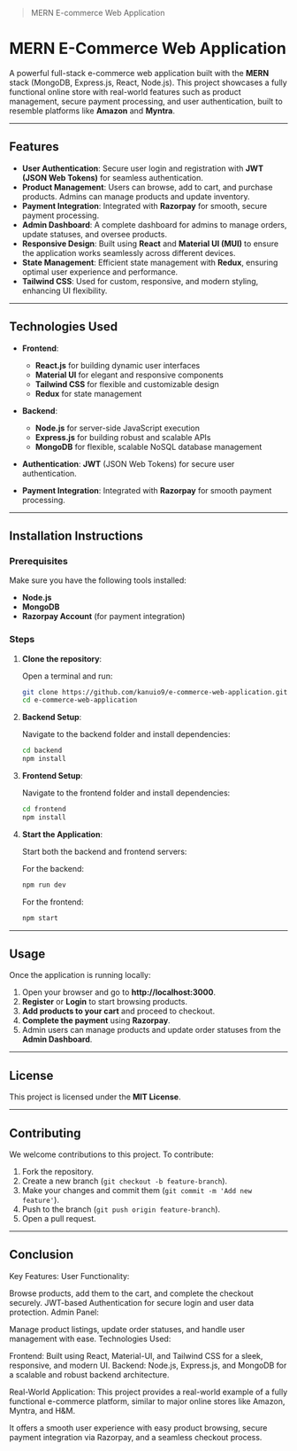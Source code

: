> MERN E-commerce Web Application

# MERN E-Commerce Web Application

A powerful full-stack e-commerce web application built with the **MERN** stack (MongoDB, Express.js, React, Node.js). This project showcases a fully functional online store with real-world features such as product management, secure payment processing, and user authentication, built to resemble platforms like **Amazon** and **Myntra**.

---

## Features

- **User Authentication**: Secure user login and registration with **JWT (JSON Web Tokens)** for seamless authentication.
- **Product Management**: Users can browse, add to cart, and purchase products. Admins can manage products and update inventory.
- **Payment Integration**: Integrated with **Razorpay** for smooth, secure payment processing.
- **Admin Dashboard**: A complete dashboard for admins to manage orders, update statuses, and oversee products.
- **Responsive Design**: Built using **React** and **Material UI (MUI)** to ensure the application works seamlessly across different devices.
- **State Management**: Efficient state management with **Redux**, ensuring optimal user experience and performance.
- **Tailwind CSS**: Used for custom, responsive, and modern styling, enhancing UI flexibility.

---

## Technologies Used

- **Frontend**: 
  - **React.js** for building dynamic user interfaces
  - **Material UI** for elegant and responsive components
  - **Tailwind CSS** for flexible and customizable design
  - **Redux** for state management
  
- **Backend**: 
  - **Node.js** for server-side JavaScript execution
  - **Express.js** for building robust and scalable APIs
  - **MongoDB** for flexible, scalable NoSQL database management
  
- **Authentication**: **JWT** (JSON Web Tokens) for secure user authentication.
  
- **Payment Integration**: Integrated with **Razorpay** for smooth payment processing.

---

## Installation Instructions

### Prerequisites

Make sure you have the following tools installed:
- **Node.js**
- **MongoDB**
- **Razorpay Account** (for payment integration)

### Steps

1. **Clone the repository**:

    Open a terminal and run:
    ```bash
    git clone https://github.com/kanuio9/e-commerce-web-application.git
    cd e-commerce-web-application
    ```

2. **Backend Setup**:

    Navigate to the backend folder and install dependencies:
    ```bash
    cd backend
    npm install
    ```

3. **Frontend Setup**:

    Navigate to the frontend folder and install dependencies:
    ```bash
    cd frontend
    npm install
    ```

4. **Start the Application**:

    Start both the backend and frontend servers:

    For the backend:
    ```bash
    npm run dev
    ```

    For the frontend:
    ```bash
    npm start
    ```

---

## Usage

Once the application is running locally:

1. Open your browser and go to **http://localhost:3000**.
2. **Register** or **Login** to start browsing products.
3. **Add products to your cart** and proceed to checkout.
4. **Complete the payment** using **Razorpay**.
5. Admin users can manage products and update order statuses from the **Admin Dashboard**.

---

## License

This project is licensed under the **MIT License**.

---

## Contributing

We welcome contributions to this project. To contribute:
1. Fork the repository.
2. Create a new branch (`git checkout -b feature-branch`).
3. Make your changes and commit them (`git commit -m 'Add new feature'`).
4. Push to the branch (`git push origin feature-branch`).
5. Open a pull request.

---


## Conclusion
Key Features:
User Functionality:

Browse products, add them to the cart, and complete the checkout securely.
JWT-based Authentication for secure login and user data protection.
Admin Panel:

Manage product listings, update order statuses, and handle user management with ease.
Technologies Used:

Frontend: Built using React, Material-UI, and Tailwind CSS for a sleek, responsive, and modern UI.
Backend: Node.js, Express.js, and MongoDB for a scalable and robust backend architecture.

Real-World Application: This project provides a real-world example of a fully functional e-commerce platform, similar to major online stores like Amazon, Myntra, and H&M.

It offers a smooth user experience with easy product browsing, secure payment integration via Razorpay, and a seamless checkout process.
